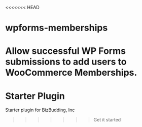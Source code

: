 <<<<<<< HEAD
# wpforms-memberships
Allow successful WP Forms submissions to add users to WooCommerce Memberships.
=======
# Starter Plugin
Starter plugin for BizBudding, Inc
>>>>>>> Get it started
